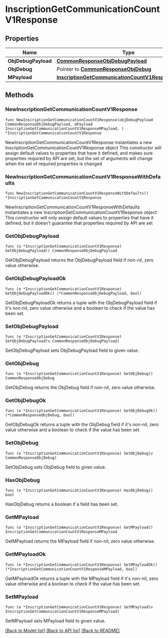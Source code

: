 # InscriptionGetCommunicationCountV1Response

## Properties

Name | Type | Description | Notes
------------ | ------------- | ------------- | -------------
**ObjDebugPayload** | [**CommonResponseObjDebugPayload**](CommonResponseObjDebugPayload.md) |  | 
**ObjDebug** | Pointer to [**CommonResponseObjDebug**](CommonResponseObjDebug.md) |  | [optional] 
**MPayload** | [**InscriptionGetCommunicationCountV1ResponseMPayload**](InscriptionGetCommunicationCountV1ResponseMPayload.md) |  | 

## Methods

### NewInscriptionGetCommunicationCountV1Response

`func NewInscriptionGetCommunicationCountV1Response(objDebugPayload CommonResponseObjDebugPayload, mPayload InscriptionGetCommunicationCountV1ResponseMPayload, ) *InscriptionGetCommunicationCountV1Response`

NewInscriptionGetCommunicationCountV1Response instantiates a new InscriptionGetCommunicationCountV1Response object
This constructor will assign default values to properties that have it defined,
and makes sure properties required by API are set, but the set of arguments
will change when the set of required properties is changed

### NewInscriptionGetCommunicationCountV1ResponseWithDefaults

`func NewInscriptionGetCommunicationCountV1ResponseWithDefaults() *InscriptionGetCommunicationCountV1Response`

NewInscriptionGetCommunicationCountV1ResponseWithDefaults instantiates a new InscriptionGetCommunicationCountV1Response object
This constructor will only assign default values to properties that have it defined,
but it doesn't guarantee that properties required by API are set

### GetObjDebugPayload

`func (o *InscriptionGetCommunicationCountV1Response) GetObjDebugPayload() CommonResponseObjDebugPayload`

GetObjDebugPayload returns the ObjDebugPayload field if non-nil, zero value otherwise.

### GetObjDebugPayloadOk

`func (o *InscriptionGetCommunicationCountV1Response) GetObjDebugPayloadOk() (*CommonResponseObjDebugPayload, bool)`

GetObjDebugPayloadOk returns a tuple with the ObjDebugPayload field if it's non-nil, zero value otherwise
and a boolean to check if the value has been set.

### SetObjDebugPayload

`func (o *InscriptionGetCommunicationCountV1Response) SetObjDebugPayload(v CommonResponseObjDebugPayload)`

SetObjDebugPayload sets ObjDebugPayload field to given value.


### GetObjDebug

`func (o *InscriptionGetCommunicationCountV1Response) GetObjDebug() CommonResponseObjDebug`

GetObjDebug returns the ObjDebug field if non-nil, zero value otherwise.

### GetObjDebugOk

`func (o *InscriptionGetCommunicationCountV1Response) GetObjDebugOk() (*CommonResponseObjDebug, bool)`

GetObjDebugOk returns a tuple with the ObjDebug field if it's non-nil, zero value otherwise
and a boolean to check if the value has been set.

### SetObjDebug

`func (o *InscriptionGetCommunicationCountV1Response) SetObjDebug(v CommonResponseObjDebug)`

SetObjDebug sets ObjDebug field to given value.

### HasObjDebug

`func (o *InscriptionGetCommunicationCountV1Response) HasObjDebug() bool`

HasObjDebug returns a boolean if a field has been set.

### GetMPayload

`func (o *InscriptionGetCommunicationCountV1Response) GetMPayload() InscriptionGetCommunicationCountV1ResponseMPayload`

GetMPayload returns the MPayload field if non-nil, zero value otherwise.

### GetMPayloadOk

`func (o *InscriptionGetCommunicationCountV1Response) GetMPayloadOk() (*InscriptionGetCommunicationCountV1ResponseMPayload, bool)`

GetMPayloadOk returns a tuple with the MPayload field if it's non-nil, zero value otherwise
and a boolean to check if the value has been set.

### SetMPayload

`func (o *InscriptionGetCommunicationCountV1Response) SetMPayload(v InscriptionGetCommunicationCountV1ResponseMPayload)`

SetMPayload sets MPayload field to given value.



[[Back to Model list]](../README.md#documentation-for-models) [[Back to API list]](../README.md#documentation-for-api-endpoints) [[Back to README]](../README.md)


